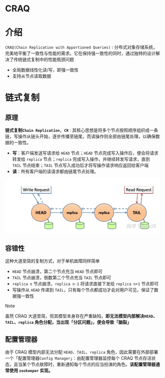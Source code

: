 # CRAQ

# 介绍

`CRAQ(Chain Replication with Apportioned Queries)` : 分布式对象存储系统，完美地平衡了一致性与性能的需求。它在保持强一致性的同时，通过独特的设计解决了传统链式复制中的性能瓶颈问题
- 全局数据线性化读/写，即强一致性
- 支持从节点读取数据

# 链式复制

## 原理

**链式复制`Chain Replication, CR`** : 其核心思想是将多个节点按照顺序组织成一条链，写操作从链头开始，逐步传播至链尾，而读操作则全部由链尾处理，以确保数据的一致性。
- **写**：客户端发送写请求给 `HEAD` 节点；`HEAD` 节点完成写入操作后，便会将请求转发给 `replica` 节点；`replica` 完成写入操作，并继续转发写请求，直到 `TAIL` 节点结束；`TAIL` 节点写入成功后才将写操作请求响应返回给客户端
- **读**：所有客户端的读请求都由链尾节点处理。

![alt|c,60](../../image/disturbute/chain_replication.jpg)

## 容错性

这种大道至简的复制方式，对于单机故障同样简单
- `HEAD` 节点崩溃，第二个节点充当 `HEAD` 节点即可
- `TAIL` 节点崩溃，倒数第二个节点充当 `TAIL` 节点即可
- `replica n` 节点崩溃，`replica n-1` 将请求直接下发给 `replica n+1` 节点即可
- 写操作从 `HEAD` 传递到 `TAIL`，只有每个节点都成功才会对用户可见，保证了数据强一致性

>[!note]
> 虽然 CRAQ 大道至简，但其模型本身存在严重缺陷，**即无法模型内部解决`HEAD`、`TAIL`、`replica` 角色分配，当出现「分区问题」，便会导致「脑裂」**

## 配置管理器

由于 CRAQ 模型内部无法分配 `HEAD`、`TAIL`、`replica` 角色，因此需要在外部部署一个「配置管理器`Config Manager`」：由配置管理器监控每个 CRAQ 节点存活状态，且当某个节点故障时，重新通知每个节点的应当扮演的角色。**该配置管理器通常使用 `zookeeper` 实现。**


 
